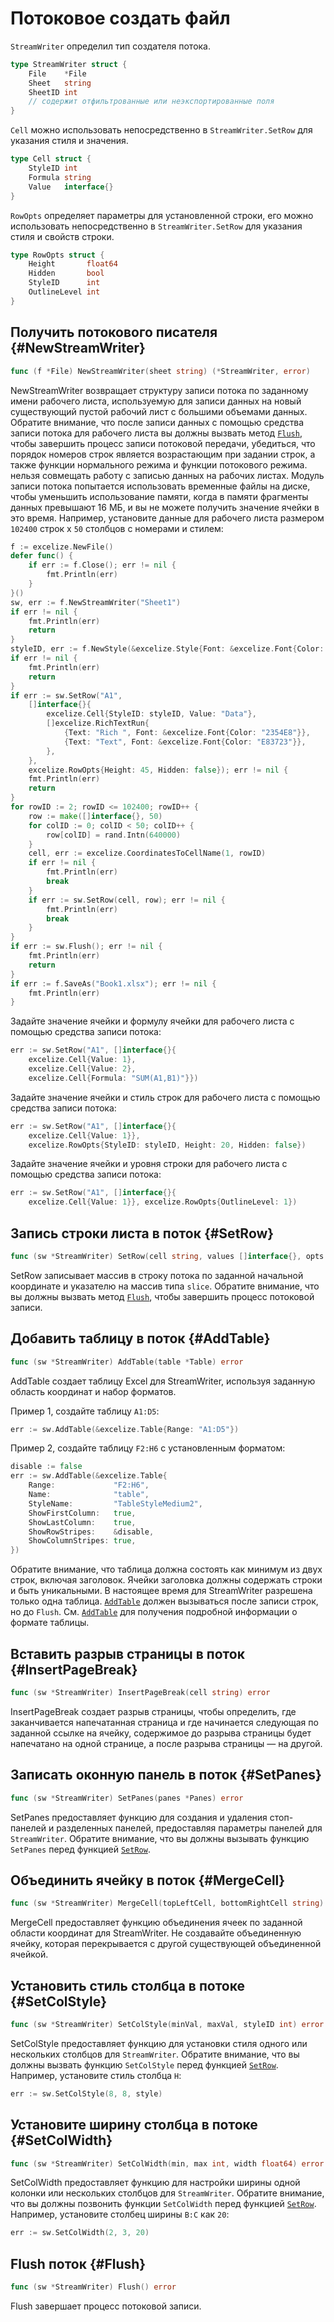 # Потоковое создать файл

`StreamWriter` определил тип создателя потока.

```go
type StreamWriter struct {
    File    *File
    Sheet   string
    SheetID int
    // содержит отфильтрованные или неэкспортированные поля
}
```

`Cell` можно использовать непосредственно в `StreamWriter.SetRow` для указания стиля и значения.

```go
type Cell struct {
    StyleID int
    Formula string
    Value   interface{}
}
```

`RowOpts` определяет параметры для установленной строки, его можно использовать непосредственно в `StreamWriter.SetRow` для указания стиля и свойств строки.

```go
type RowOpts struct {
    Height       float64
    Hidden       bool
    StyleID      int
    OutlineLevel int
}
```

## Получить потокового писателя {#NewStreamWriter}

```go
func (f *File) NewStreamWriter(sheet string) (*StreamWriter, error)
```

NewStreamWriter возвращает структуру записи потока по заданному имени рабочего листа, используемую для записи данных на новый существующий пустой рабочий лист с большими объемами данных. Обратите внимание, что после записи данных с помощью средства записи потока для рабочего листа вы должны вызвать метод [`Flush`](stream.md#Flush), чтобы завершить процесс записи потоковой передачи, убедиться, что порядок номеров строк является возрастающим при задании строк, а также функции нормального режима и функции потокового режима. нельзя совмещать работу с записью данных на рабочих листах. Модуль записи потока попытается использовать временные файлы на диске, чтобы уменьшить использование памяти, когда в памяти фрагменты данных превышают 16 МБ, и вы не можете получить значение ячейки в это время. Например, установите данные для рабочего листа размером `102400` строк x `50` столбцов с номерами и стилем:

```go
f := excelize.NewFile()
defer func() {
    if err := f.Close(); err != nil {
        fmt.Println(err)
    }
}()
sw, err := f.NewStreamWriter("Sheet1")
if err != nil {
    fmt.Println(err)
    return
}
styleID, err := f.NewStyle(&excelize.Style{Font: &excelize.Font{Color: "777777"}})
if err != nil {
    fmt.Println(err)
    return
}
if err := sw.SetRow("A1",
    []interface{}{
        excelize.Cell{StyleID: styleID, Value: "Data"},
        []excelize.RichTextRun{
            {Text: "Rich ", Font: &excelize.Font{Color: "2354E8"}},
            {Text: "Text", Font: &excelize.Font{Color: "E83723"}},
        },
    },
    excelize.RowOpts{Height: 45, Hidden: false}); err != nil {
    fmt.Println(err)
    return
}
for rowID := 2; rowID <= 102400; rowID++ {
    row := make([]interface{}, 50)
    for colID := 0; colID < 50; colID++ {
        row[colID] = rand.Intn(640000)
    }
    cell, err := excelize.CoordinatesToCellName(1, rowID)
    if err != nil {
        fmt.Println(err)
        break
    }
    if err := sw.SetRow(cell, row); err != nil {
        fmt.Println(err)
        break
    }
}
if err := sw.Flush(); err != nil {
    fmt.Println(err)
    return
}
if err := f.SaveAs("Book1.xlsx"); err != nil {
    fmt.Println(err)
}
```

Задайте значение ячейки и формулу ячейки для рабочего листа с помощью средства записи потока:

```go
err := sw.SetRow("A1", []interface{}{
    excelize.Cell{Value: 1},
    excelize.Cell{Value: 2},
    excelize.Cell{Formula: "SUM(A1,B1)"}})
```

Задайте значение ячейки и стиль строк для рабочего листа с помощью средства записи потока:

```go
err := sw.SetRow("A1", []interface{}{
    excelize.Cell{Value: 1}},
    excelize.RowOpts{StyleID: styleID, Height: 20, Hidden: false})
```

Задайте значение ячейки и уровня строки для рабочего листа с помощью средства записи потока:

```go
err := sw.SetRow("A1", []interface{}{
    excelize.Cell{Value: 1}}, excelize.RowOpts{OutlineLevel: 1})
```

## Запись строки листа в поток {#SetRow}

```go
func (sw *StreamWriter) SetRow(cell string, values []interface{}, opts ...RowOpts) error
```

SetRow записывает массив в строку потока по заданной начальной координате и указателю на массив типа `slice`. Обратите внимание, что вы должны вызвать метод [`Flush`](stream.md#Flush), чтобы завершить процесс потоковой записи.

## Добавить таблицу в поток {#AddTable}

```go
func (sw *StreamWriter) AddTable(table *Table) error
```

AddTable создает таблицу Excel для StreamWriter, используя заданную область координат и набор форматов.

Пример 1, создайте таблицу `A1:D5`:

```go
err := sw.AddTable(&excelize.Table{Range: "A1:D5"})
```

Пример 2, создайте таблицу `F2:H6` с установленным форматом:

```go
disable := false
err := sw.AddTable(&excelize.Table{
    Range:             "F2:H6",
    Name:              "table",
    StyleName:         "TableStyleMedium2",
    ShowFirstColumn:   true,
    ShowLastColumn:    true,
    ShowRowStripes:    &disable,
    ShowColumnStripes: true,
})
```

Обратите внимание, что таблица должна состоять как минимум из двух строк, включая заголовок. Ячейки заголовка должны содержать строки и быть уникальными. В настоящее время для StreamWriter разрешена только одна таблица. [`AddTable`](stream.md#AddTable) должен вызываться после записи строк, но до `Flush`. См. [`AddTable`](utils.md#AddTable) для получения подробной информации о формате таблицы.

## Вставить разрыв страницы в поток {#InsertPageBreak}

```go
func (sw *StreamWriter) InsertPageBreak(cell string) error
```

InsertPageBreak создает разрыв страницы, чтобы определить, где заканчивается напечатанная страница и где начинается следующая по заданной ссылке на ячейку, содержимое до разрыва страницы будет напечатано на одной странице, а после разрыва страницы — на другой.

## Записать оконную панель в поток {#SetPanes}

```go
func (sw *StreamWriter) SetPanes(panes *Panes) error
```

SetPanes предоставляет функцию для создания и удаления стоп-панелей и разделенных панелей, предоставляя параметры панелей для `StreamWriter`. Обратите внимание, что вы должны вызывать функцию `SetPanes` перед функцией [`SetRow`](stream.md#SetRow).

## Объединить ячейку в поток {#MergeCell}

```go
func (sw *StreamWriter) MergeCell(topLeftCell, bottomRightCell string) error
```

MergeCell предоставляет функцию объединения ячеек по заданной области координат для StreamWriter. Не создавайте объединенную ячейку, которая перекрывается с другой существующей объединенной ячейкой.

## Установить стиль столбца в потоке {#SetColStyle}

```go
func (sw *StreamWriter) SetColStyle(minVal, maxVal, styleID int) error
```

SetColStyle предоставляет функцию для установки стиля одного или нескольких столбцов для `StreamWriter`. Обратите внимание, что вы должны вызвать функцию `SetColStyle` перед функцией [`SetRow`](stream.md#SetRow). Например, установите стиль столбца `H`:

```go
err := sw.SetColStyle(8, 8, style)
```

## Установите ширину столбца в потоке {#SetColWidth}

```go
func (sw *StreamWriter) SetColWidth(min, max int, width float64) error
```

SetColWidth предоставляет функцию для настройки ширины одной колонки или нескольких столбцов для `StreamWriter`. Обратите внимание, что вы должны позвонить функции `SetColWidth` перед функцией [`SetRow`](stream.md#SetRow). Например, установите столбец ширины `B:C` как `20`:

```go
err := sw.SetColWidth(2, 3, 20)
```

## Flush поток {#Flush}

```go
func (sw *StreamWriter) Flush() error
```

Flush завершает процесс потоковой записи.
